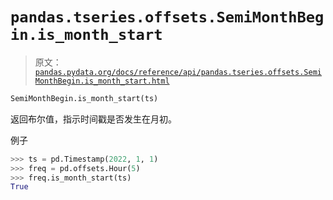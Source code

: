 # `pandas.tseries.offsets.SemiMonthBegin.is_month_start`

> 原文：[`pandas.pydata.org/docs/reference/api/pandas.tseries.offsets.SemiMonthBegin.is_month_start.html`](https://pandas.pydata.org/docs/reference/api/pandas.tseries.offsets.SemiMonthBegin.is_month_start.html)

```py
SemiMonthBegin.is_month_start(ts)
```

返回布尔值，指示时间戳是否发生在月初。

例子

```py
>>> ts = pd.Timestamp(2022, 1, 1)
>>> freq = pd.offsets.Hour(5)
>>> freq.is_month_start(ts)
True 
```
